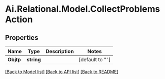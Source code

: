 
# Ai.Relational.Model.CollectProblemsAction

## Properties

Name | Type | Description | Notes
------------ | ------------- | ------------- | -------------
**Objtp** | **string** |  | [default to ""]

[[Back to Model list]](../README.md#documentation-for-models)
[[Back to API list]](../README.md#documentation-for-api-endpoints)
[[Back to README]](../README.md)

